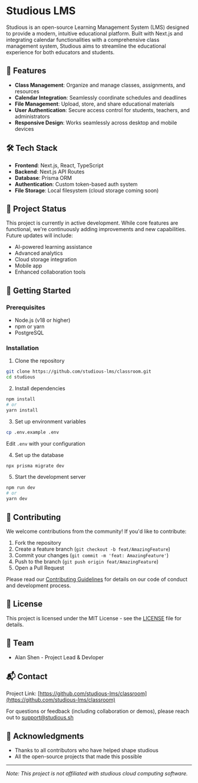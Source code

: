 # Studious LMS

Studious is an open-source Learning Management System (LMS) designed to provide a modern, intuitive educational platform. Built with Next.js and integrating calendar functionalities with a comprehensive class management system, Studious aims to streamline the educational experience for both educators and students.

## 🚀 Features

- **Class Management**: Organize and manage classes, assignments, and resources
- **Calendar Integration**: Seamlessly coordinate schedules and deadlines
- **File Management**: Upload, store, and share educational materials
- **User Authentication**: Secure access control for students, teachers, and administrators
- **Responsive Design**: Works seamlessly across desktop and mobile devices

## 🛠️ Tech Stack

- **Frontend**: Next.js, React, TypeScript
- **Backend**: Next.js API Routes
- **Database**: Prisma ORM
- **Authentication**: Custom token-based auth system
- **File Storage**: Local filesystem (cloud storage coming soon)

## 🚧 Project Status

This project is currently in active development. While core features are functional, we're continuously adding improvements and new capabilities. Future updates will include:

- AI-powered learning assistance
- Advanced analytics
- Cloud storage integration
- Mobile app
- Enhanced collaboration tools

## 🏁 Getting Started

### Prerequisites

- Node.js (v18 or higher)
- npm or yarn
- PostgreSQL

### Installation

1. Clone the repository
```bash
git clone https://github.com/studious-lms/classroom.git
cd studious
```

2. Install dependencies
```bash
npm install
# or
yarn install
```

3. Set up environment variables
```bash
cp .env.example .env
```
Edit `.env` with your configuration

4. Set up the database
```bash
npx prisma migrate dev
```

5. Start the development server
```bash
npm run dev
# or
yarn dev
```

## 👥 Contributing

We welcome contributions from the community! If you'd like to contribute:

1. Fork the repository
2. Create a feature branch (`git checkout -b feat/AmazingFeature`)
3. Commit your changes (`git commit -m 'feat: AmazingFeature'`)
4. Push to the branch (`git push origin feat/AmazingFeature`)
5. Open a Pull Request

Please read our [Contributing Guidelines](CONTRIBUTING.md) for details on our code of conduct and development process.

## 📝 License

This project is licensed under the MIT License - see the [LICENSE](LICENSE) file for details.

## 🤝 Team

- Alan Shen - Project Lead & Devloper

## 📬 Contact

Project Link: [https://github.com/studious-lms/classroom](https://github.com/studious-lms/classroom)

For questions or feedback (including collaboration or demos), please reach out to support@studious.sh

## 🙏 Acknowledgments

- Thanks to all contributors who have helped shape studious
- All the open-source projects that made this possible

---

*Note: This project is not affiliated with studious cloud computing software.*